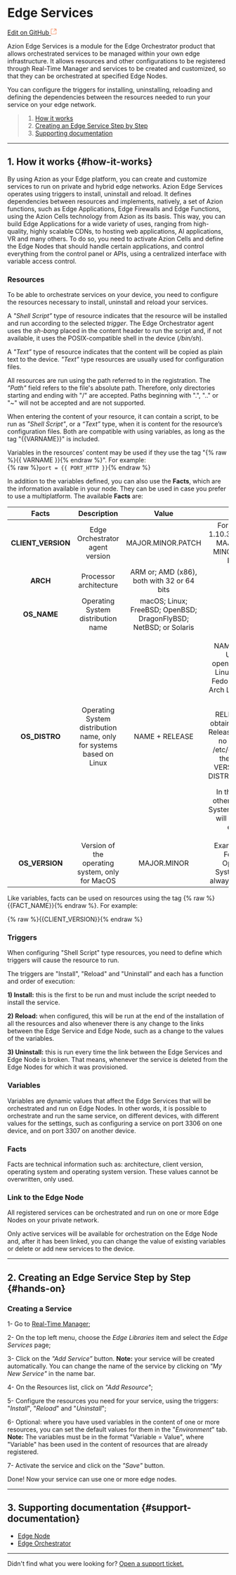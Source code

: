 # Edge **Services**

[Edit on GitHub <svg width="14" height="14" xmlns="http://www.w3.org/2000/svg"><g fill="none" stroke="#F3652B"><path d="M4.81.71H.672v11.43H12.1V8.001" stroke-width=".8"/><path d="M6.87.786h5.155V5.94M6.31 6.5L12.026.786"/></g></svg>](https://github.com/aziontech/docs_en/edit/master/edge-orchestrator/edge-services/index.md)

Azion Edge Services is a module for the Edge Orchestrator product that allows orchestrated services to be managed within your own edge infrastructure. It allows resources and other configurations to be registered through Real-Time Manager and services to be created and customized, so that they can be orchestrated at specified Edge Nodes.

You can configure the triggers for installing, uninstalling, reloading and defining the dependencies between the resources needed to run your service on your edge network.

> 1. [How it works](#how-it-works)
> 2. [Creating an Edge Service Step by Step](#hands-on)
> 5. [Supporting documentation](#support-documentation)

---

## 1. How it works {#how-it-works}

By using Azion as your Edge platform, you can create and customize services to run on private and hybrid edge networks. Azion Edge Services operates using triggers to install, uninstall and reload. It defines dependencies between resources and implements, natively, a set of Azion functions, such as Edge Applications, Edge Firewalls and Edge Functions, using the Azion Cells technology from Azion as its basis. This way, you can build Edge Applications for a wide variety of uses, ranging from high-quality, highly scalable CDNs, to hosting web applications, AI applications, VR and many others. To do so, you need to activate Azion Cells and define the Edge Nodes that should handle certain applications, and control everything from the control panel or APIs, using a centralized interface with variable access control.

### Resources

To be able to orchestrate services on your device, you need to configure the resources necessary to install, uninstall and reload your services.

A *"Shell Script”* type of resource indicates that the resource will be installed and run according to the selected *trigger*. The Edge Orchestrator agent uses the *sh-bang* placed in the content header to run the script and, if not available, it uses the POSIX-compatible shell in the device (*/bin/sh*).

A *"Text”* type of resource indicates that the content will be copied as plain text to the device. *"Text”* type resources are usually used for configuration files.

All resources are run using the path referred to in the registration. The *"Path"* field refers to the file's absolute path. Therefore, only directories starting and ending with "/" are accepted. Paths beginning with ".", ".." or "~" will not be accepted and are not supported.

When entering the content of your resource, it can contain a script, to be run as *"Shell Script"*, or a *“Text”* type, when it is content for the resource’s configuration files. Both are compatible with using variables, as long as the tag "{{VARNAME}}" is included.

Variables in the resources’ content may be used if they use the tag "{% raw %}{{ VARNAME }}{% endraw %}". For example:<br />
{% raw %}`port = {{ PORT_HTTP }}`{% endraw %}

In addition to the variables defined, you can also use the **Facts**, which are the information available in your node. They can be used in case you prefer to use a multiplatform. The available **Facts** are: 



|       Facts        |                         Description                          |                            Value                             |                            Notes                             |
| :----------------: | :----------------------------------------------------------: | :----------------------------------------------------------: | :----------------------------------------------------------: |
| **CLIENT_VERSION** |               Edge Orchestrator agent version                |                      MAJOR.MINOR.PATCH                       | For example: 1.10.3, where 1 is MAJOR, 10 is MINOR and 3 is PATCH |
|      **ARCH**      |                    Processor architecture                    |          ARM or; AMD (x86), both with 32 or 64 bits          |                                                              |
|    **OS_NAME**     |              Operating System distribution name              | macOS; Linux; FreeBSD; OpenBSD; DragonFlyBSD; NetBSD; or Solaris |                                                              |
|   **OS_DISTRO**    | Operating System distribution name, only for systems based on Linux |                        NAME + RELEASE                        | <p> NAME: Debian; Ubuntu; openSUSE; Mint Linux; Gentoo; Fedora; CentOS; Arch Linux or; Kali Linux </p>  <p> RELEASE: first obtaining via LSB Release, if there is no search in /etc/os-release the value of VERSION_ID or DISTRIB_RELEASE </p> <p> In the case of other Operating Systems the value will always be empty. </p> |
|   **OS_VERSION**   |       Version of the operating system, only for MacOS        |                         MAJOR.MINOR                          | Example: 10.5. For other Operating Systems it will always be empty. |

Like variables, facts can be used on resources using the tag {% raw %}{{FACT_NAME}}{% endraw %}. For example: 

{% raw %}{{CLIENT_VERSION}}{% endraw %}

### Triggers

When configuring "Shell Script" type resources, you need to define which triggers will cause the resource to run.

The triggers are "Install", "Reload" and "Uninstall” and each has a function and order of execution:

**1) Install:** this is the first to be run and must include the script needed to install the service.

**2) Reload:** when configured, this will be run at the end of the installation of all the resources and also whenever there is any change to the links between the Edge Service and Edge Node, such as a change to the values of the variables.

**3) Uninstall:** this is run every time the link between the Edge Services and Edge Node is broken. That means, whenever the service is deleted from the Edge Nodes for which it was provisioned.

### Variables

Variables are dynamic values that affect the Edge Services that will be orchestrated and run on Edge Nodes. In other words, it is possible to orchestrate and run the same service, on different devices, with different values for the settings, such as configuring a service on port 3306 on one device, and on port 3307 on another device.

### Facts

Facts are  technical information such as: architecture, client version, operating system and operating system version. These values cannot be overwritten, only used.


### Link to the Edge Node

All registered services can be orchestrated and run on one or more Edge Nodes on your private network.

Only active services will be available for orchestration on the Edge Node and, after it has been linked, you can change the value of existing variables or delete or add new services to the device.

---

## 2. Creating an Edge Service Step by Step {#hands-on}

### Creating a Service

1- Go to [Real-Time Manager](https://manager.azion.com/);

2- On the top left menu, choose the *Edge Libraries* item and select the *Edge Services* page;

3- Click on the *"Add Service”* button. **Note:** your service will be created automatically. You can change the name of the service by clicking on *"My New Service"* in the name bar.

4- On the Resources list, click on *"Add Resource"*;

5- Configure the resources you need for your service, using the triggers: "*Install*", "*Reload*" and "*Uninstall*";

6- Optional: where you have used variables in the content of one or more resources, you can set the default values for them in the "*Environment*" tab. **Note:** The variables must be in the format "Variable = Value", where "Variable" has been used in the content of resources that are already registered.

7- Activate the service and click on the *"Save"* button.

Done! Now your service can use one or more edge nodes.

---

## 3. Supporting documentation {#support-documentation}

- [Edge Node](https://www.azion.com/en/documentation/products/edge-orchestrator/edge-node)
- [Edge Orchestrator](https://www.azion.com/en/documentation/products/edge-orchestrator)

---

Didn't find what you were looking for? [Open a support ticket.](https://tickets.azion.com/)
